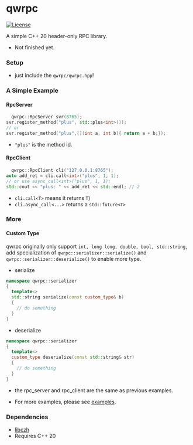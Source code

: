 # qwrpc

[![License](https://img.shields.io/github/license/caozhanhao/qwrpc?label=License&style=flat-square)](LICENSE)

A simple C++ 20 header-only RPC library.

- Not finished yet.

### Setup

- just include the `qwrpc/qwrpc.hpp`!

### A Simple Example

#### RpcServer

```c++
  qwrpc::RpcServer svr(8765);
svr.register_method("plus", std::plus<int>());
// or 
svr.register_method("plus",[](int a, int b){ return a + b;});
```

- `"plus"` is the method id.

#### RpcClient

```c++
  qwrpc::RpcClient cli("127.0.0.1:8765");
auto add_ret = cli.call<int>("plus", 1, 1);
// or use async_call<int>("plus", 1, 1);
std::cout << "plus: " << add_ret << std::endl; // 2
```

- `cli.call<T>` means it returns `T`)
- `cli.async_call<...>` returns a `std::future<T>`

### More

#### Custom Type

qwrpc originally only support `int, long long, double, bool, std::string`, add specialization
of `qwrpc::serializer::serialize()` and `qwrpc::serializer::deserialize()` to enable more type.

- serialize

```c++
namespace qwrpc::serializer
{
  template<>
  std::string serialize(const custom_type& b)
  {
    // do something
  }
}
```

- deserialize

```c++
namespace qwrpc::serializer
{
  template<>
  custom_type deserialize(const std::string& str)
  {
    // do something
  }
}
```

- the rpc_server and rpc_client are the same as previous examples.

- For more examples, please see [examples](examples/).

### Dependencies

- [libczh](https://github.com/caozhanhao/libczh)
- Requires C++ 20
